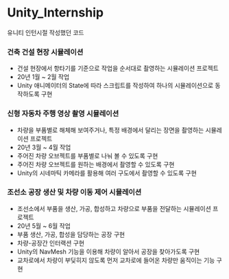 # Unity_Internship
 유니티 인턴시절 작성했던 코드

### 건축 건설 현장 시뮬레이션
* 건설 현장에서 항타기를 기준으로 작업을 순서대로 촬영하는 시뮬레이션 프로젝트
* 20년 1월 ~ 2월 작업
* Unity 애니메이터의 State에 따라 스크립트를 작성하여 하나의 시뮬레이션으로 동작하도록 구현

### 신형 자동차 주행 영상 촬영 시뮬레이션
* 차량을 부품별로 해체해 보여주거나, 특정 배경에서 달리는 장면을 촬영하는 시뮬레이션 프로젝트
* 20년 3월 ~ 4월 작업
* 주어진 차량 오브젝트를 부품별로 나눠 볼 수 있도록 구현
* 주어진 차량 오브젝트를 원하는 배경에서 촬영할 수 있도록 구현
* Unity의 시네마틱 카메라를 활용해 여러 구도에서 촬영할 수 있도록 구현

### 조선소 공장 생산 및 차량 이동 제어 시뮬레이션
* 조선소에서 부품을 생산, 가공, 합성하고 차량으로 부품을 전달하는 시뮬레이션 프로젝트
* 20년 5월 ~ 6월 작업
* 부품 생산, 가공, 합성을 담당하는 공장 구현
* 차량-공장간 인터랙션 구현
* Unity의 NavMesh 기능을 이용해 차량이 알아서 공장을 찾아가도록 구현
* 교차로에서 차량이 부딪히지 않도록 먼저 교차로에 들어온 차량만 움직이는 기능 구현
